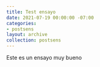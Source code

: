 ```yaml
---
title: Test ensayo
date: 2021-07-19 00:00:00 -07:00
categories:
- postsens
layout: archive
collection: postsens
---
```


Este es un ensayo muy bueno